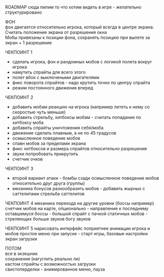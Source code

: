 ROADMAP 
сюда пилим то что хотим видеть в игре - желательно структурировано

ФОН  
фон двигается относительно игрока, который всегда в центре экрана. Считать положение экрана от разрешения окна  
Мобы привязаны к позиции фона, сохранять позицию при вылете за экран + 1 разрешение  

ЧЕКПОИНТ 1
+ сделать игрока, фон и рандомных мобов с логикой полета вокруг игрока  
+ намутить спрайты для всего этого
+ полет вбок с выключеными двигателями
+ фикс поворота спрайтов - надо крутить точно по центру спрайта
+ режим постоянного движения вперед

ЧЕКПОИНТ 2  
+ добавить мобам реакцию на игрока (например лететь к нему со скоростью чуть меньше) 
+ добавить стрельбу, хитбоксы мобам - считать попадание по хитбоксу моба  
+ добавить спрайты уничтожения себя/моба  
+ движение сделать плавным, а не по 45 градусов 
+ осмысленное поведение мобов
+ спавн мобов за пределами экрана
+ фикс хитбоксов и размера спрайтов относительно разрешения  
+ звуки попробовать прикрутить  
+ счетчик очков  

ЧЕКПОИНТ 3
+ второй вариант атаки - бомбы сзади
осмысленное поведение мобов относительно друг друга (группы) 
+ механика бонусов
разнообразить мобов - добавить жырных с саттелитами
стрельба саттелитов

ЧЕКПОИНТ 4
механика перехода на другие уровни (боссы например)
счетчик мобов на карте, опционально - направление к последнему оставшемуся
боссы - большой спрайт с пачкой статичных мобов - стреляющих
больше звуков богу звуков

ЧЕКПОИНТ 5
нарисовать интерфейс поприятнее
анимации игрока и мобов
простое меню при запуске - старт игры, базовые настройки
экран загрузки  

ПОТОМ  
все в экзешник  
сохранения (нагуглить реально ли)   
кастом спрайты с возможностью загрузки  
свистоперделки - анимированное меню, пауза  
